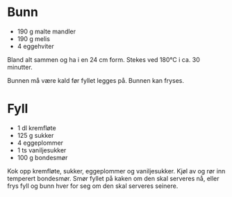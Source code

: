 # Bunn
- 190 g malte mandler
- 190 g melis
- 4 eggehviter

Bland alt sammen og ha i en 24 cm form. Stekes ved 180°C i ca. 30 minutter.

Bunnen må være kald før fyllet legges på. Bunnen kan fryses.


# Fyll
- 1 dl kremfløte
- 125 g sukker
- 4 eggeplommer
- 1 ts vaniljesukker
- 100 g bondesmør

Kok opp kremfløte, sukker, eggeplommer og vaniljesukker. Kjøl av og rør inn temperert bondesmør. Smør fyllet på kaken om den skal serveres nå, eller frys fyll og bunn hver for seg om den skal serveres seinere.
